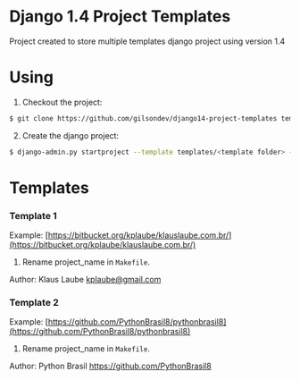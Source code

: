 Django 1.4 Project Templates
==========================

Project created to store multiple templates django project using version 1.4

Using
===========================

1. Checkout the project:

```bash
$ git clone https://github.com/gilsondev/django14-project-templates templates
```

2. Create the django project:

```bash
$ django-admin.py startproject --template templates/<template folder> --extension py,rst,conf <yourprojectname>
```

Templates
=============================

### Template 1

Example: [https://bitbucket.org/kplaube/klauslaube.com.br/](https://bitbucket.org/kplaube/klauslaube.com.br/)

1. Rename project_name in ``Makefile``.

Author: Klaus Laube <kplaube@gmail.com>

### Template 2

Example: [https://github.com/PythonBrasil8/pythonbrasil8](https://github.com/PythonBrasil8/pythonbrasil8)

1. Rename project_name in ``Makefile``.

Author: Python Brasil <https://github.com/PythonBrasil8>

